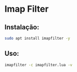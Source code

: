 # Imap Filter

## Instalação:
```bash
sudo apt install imapfilter -y
```

## Uso:
```bash
imapfilter -c imapfilter.lua -v
```
